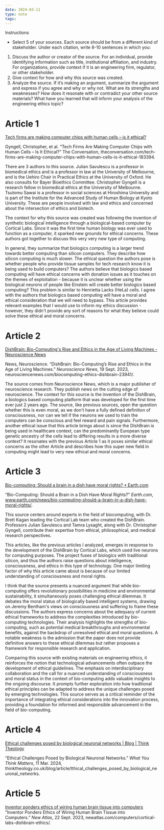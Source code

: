 ```yaml
---
date: 2024-03-11
type: note
tags: 
---
```


Instructions  
- Select 5 of your sources. Each source should be from a different kind of stakeholder. Under each citation, write 8-10 sentences in which you:  
1. Discuss the author or creator of the source. For an individual, provide identifying information such as title, institutional affiliation, and industry. For organizations, provide context if it is an engineering firm, regulator, or other stakeholder.  
2. Give context for how and why this source was created.  
3. Analyze the source. If it’s making an argument, summarize the argument and  express if you agree and why or why not. What are its strengths and weaknesses? How does it resonate with or contradict your other source materials? What have you learned that will inform your analysis of the engineering ethics topic?

# Article 1
[Tech firms are making computer chips with human cells – is it ethical?](https://theconversation.com/tech-firms-are-making-computer-chips-with-human-cells-is-it-ethical-183394)

Gyngell, Christopher, et al. “Tech Firms Are Making Computer Chips with Human Cells – Is It Ethical?” The Conversation, theconversation.com/tech-firms-are-making-computer-chips-with-human-cells-is-it-ethical-183394.

There are 3 authors to this source. Julian Savulescu is a professor in biomedical ethics and is a professor in law at the University of Melbourne, and is the Uehiro Chair in Practical Ethics at the University of Oxford. He also consults for Bayer Bioethics Committee. Christopher Gyngell is a research fellow in biomedical ethics at the University of Melbourne. Tsutomu Sawai is a professor in social sciences at Hiroshima University and is part of the Institute for the Advanced Study of Human Biology at Kyoto University. These are people involved with law and ethics and concerned about the intersection of ethics and biotech.

The context for why this source was created was following the invention of synthetic biological intelligence through a biological-based computer by Cortical Labs. Since it was the first time human biology was ever used to function as a computer, it sparked new grounds for ethical concerns. These authors got together to discuss this very very new type of computing.

In general, they summarize that biologics computing is a larger trend towards better computing than silicon computers. They describe how silicon computing is much slower. The ethical question the authors pose is whether people who provide tissue samples for tech research know it is being used to build computers? The authors believe that biologics based computing will have ethical concerns with donation issues as it touches on the themes of exploitation - because it is unclear whether using the biological neurons of people like Einstein will create better biologics based computing? This problem is similar to Henrietta Lacks (HeLa) cells. I agree with the authors that biologics based computing will have a moral and ethical consideration that we will need to bypass. This article provides relevant examples that I would use to inform my ethics discussion - however, they didn't provide any sort of reasons for what they believe could solve these ethical and moral concerns. 

# Article 2
[DishBrain: Bio-Computing's Rise and Ethics in the Age of Living Machines - Neuroscience News](https://neurosciencenews.com/biocomputing-ethics-dishbrain-23941/)

News, Neuroscience. “DishBrain: Bio-Computing’s Rise and Ethics in the Age of Living Machines.” _Neuroscience News_, 19 Sept. 2023, neurosciencenews.com/biocomputing-ethics-dishbrain-23941/.

The source comes from Neuroscience News, which is a major publisher of neuroscience research. They publish news on the cutting edge of neuroscience. The context for this source is the invention of the DishBrain, a biologics based computing platform that was developed for the first time ever just 2 years ago. The source, like previous sources, open the question whether this is even moral, as we don't have a fully defined definition of consciousness, nor can we tell if the neurons we used to train the computers can be conscious and feel reward and pain signals. Furthermore, another ethical issue that this article brings about is since the DIshBrain is being used in healthcare context, can the predominantly European type genetic ancestry of the cells lead to differing results in a more diverse context? It resonates with the previous Article 1 as it poses similar ethical concerns as the other Article and describes how this super new field in computing might lead to very new ethical and moral concerns.

# Article 3
[Bio-computing: Should a brain in a dish have moral rights? • Earth.com](https://www.earth.com/news/bio-computing-should-a-brain-in-a-dish-have-moral-rights/)

“Bio-Computing: Should a Brain in a Dish Have Moral Rights?” _Earth.com_, www.earth.com/news/bio-computing-should-a-brain-in-a-dish-have-moral-rights/.

This source centers around experts in the field of biocomputing, with Dr. Brett Kagan leading the Cortical Lab team who created the DishBrain. Professors Julian Savulescu and Tamra Lysaght, along with Dr. Christopher Gyngell, contribute their expertise from ethical, philosophical, and medical research perspectives.

This articles, like the previous articles I analyzed, emerges in response to the development of the DishBrain by Cortical Labs, which used live neurons for computing purposes. The project fuses of biologics with traditional silicon, and thus the authors raise questions about intelligence, consciousness, and ethics in this type of technology. One major limiting factor of why this article came about is because of our limited understanding of consciousness and moral rights.

I think that the source presents a nuanced argument that while bio-computing offers revolutionary possibilities in medicine and environmental sustainability, it simultaneously poses challenging ethical dilemmas. It debates the moral status of biologically based intelligent systems, drawing on Jeremy Bentham's views on consciousness and suffering to frame these discussions. The authors express concerns about the adequacy of current ethical frameworks to address the complexities introduced by bio-computing technologies. Their analysis highlights the strengths of bio-computing, such as potential medical breakthroughs and environmental benefits, against the backdrop of unresolved ethical and moral questions. A notable weakness is the admission that the paper does not provide definitive answers to these ethical dilemmas but rather proposes a framework for responsible research and application.

Comparing this source with existing materials on engineering ethics, it reinforces the notion that technological advancements often outpace the development of ethical guidelines. The emphasis on interdisciplinary collaboration and the call for a nuanced understanding of consciousness and moral status in the context of bio-computing adds valuable insights to the ongoing discourse. It prompts further exploration into how traditional ethical principles can be adapted to address the unique challenges posed by emerging technologies. This source serves as a critical reminder of the importance of integrating ethical considerations into the innovation process, providing a foundation for informed and responsible advancement in the field of bio-computing.

# Article 4
[Ethical challenges posed by biological neuronal networks | Blog | Think Theology](https://thinktheology.co.uk/blog/article/tthical_challenges_posed_by_biological_neuronal_networks)

“Ethical Challenges Posed by Biological Neuronal Networks.” _What You Think Matters_, 11 Mar. 2024, thinktheology.co.uk/blog/article/tthical_challenges_posed_by_biological_neuronal_networks.

# Article 5
[Inventor ponders ethics of wiring human brain tissue into computers](https://newatlas.com/computers/cortical-labs-dishbrain-ethics/)
“Inventor Ponders Ethics of Wiring Human Brain Tissue into Computers.” _New Atlas_, 22 Sept. 2023, newatlas.com/computers/cortical-labs-dishbrain-ethics/.